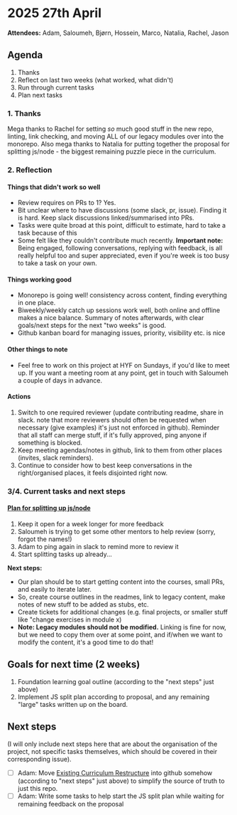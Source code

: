 # 2025 27th April

**Attendees:** Adam, Saloumeh, Bjørn, Hossein, Marco, Natalia, Rachel, Jason

## Agenda

1. Thanks
1. Reflect on last two weeks (what worked, what didn't)
1. Run through current tasks
1. Plan next tasks

### 1. Thanks

Mega thanks to Rachel for setting _so_ much good stuff in the new repo, linting, link checking, and moving ALL of our legacy modules over into the monorepo.
Also mega thanks to Natalia for putting together the proposal for splitting js/node - the biggest remaining puzzle piece in the curriculum.

### 2. Reflection

#### Things that didn't work so well

- Review requires on PRs to 1? Yes.
- Bit unclear where to have discussions (some slack, pr, issue). Finding it is hard. Keep slack discussions linked/summarised into PRs.
- Tasks were quite broad at this point, difficult to estimate, hard to take a task because of this
- Some felt like they couldn't contribute much recently. **Important note:** Being engaged, following conversations, replying with feedback, is all really helpful too and super appreciated, even if you're week is too busy to take a task on your own.

#### Things working good

- Monorepo is going well! consistency across content, finding everything in one place.
- Biweekly/weekly catch up sessions work well, both online and offline makes a nice balance. Summary of notes afterwards, with clear goals/next steps for the next "two weeks" is good.
- Github kanban board for managing issues, priority, visibility etc. is nice

#### Other things to note

- Feel free to work on this project at HYF on Sundays, if you'd like to meet up. If you want a meeting room at any point, get in touch with Saloumeh a couple of days in advance.

#### Actions

1. Switch to one required reviewer (update contributing readme, share in slack. note that more reviewers should often be requested when necessary (give examples) it's just not enforced in github). Reminder that all staff can merge stuff, if it's fully approved, ping anyone if something is blocked.
2. Keep meeting agendas/notes in github, link to them from other places (invites, slack reminders).
3. Continue to consider how to best keep conversations in the right/organised places, it feels disjointed right now.

### 3/4. Current tasks and next steps

#### [Plan for splitting up js/node](https://github.com/HackYourFuture-CPH/programme/issues/4)

1. Keep it open for a week longer for more feedback
1. Saloumeh is trying to get some other mentors to help review (sorry, forgot the names!)
1. Adam to ping again in slack to remind more to review it
1. Start splitting tasks up already...

**Next steps:**

- Our plan should be to start getting content into the courses, small PRs, and easily to iterate later.
- So, create course outlines in the readmes, link to legacy content, make notes of new stuff to be added as stubs, etc.
- Create tickets for additional changes (e.g. final projects, or smaller stuff like "change exercises in module x)
- **Note: Legacy modules should not be modified.** Linking is fine for now, but we need to copy them over at some point, and if/when we want to modify the content, it's a good time to do that!

## Goals for next time (2 weeks)

1. Foundation learning goal outline (according to the "next steps" just above)
2. Implement JS split plan according to proposal, and any remaining "large" tasks written up on the board.

## Next steps

(I will only include next steps here that are about the organisation of the project, not specific tasks themselves, which should be covered in their corresponding issue).

- [ ] Adam: Move [Existing Curriculum Restructure](https://docs.google.com/document/d/151MLm-8WA6jSk0-9JhBTuG1xZ9Fo9HRLplJx6Bhps6A/edit?tab=t.0) into github somehow (according to "next steps" just above) to simplify the source of truth to just this repo.
- [ ] Adam: Write some tasks to help start the JS split plan while waiting for remaining feedback on the proposal
